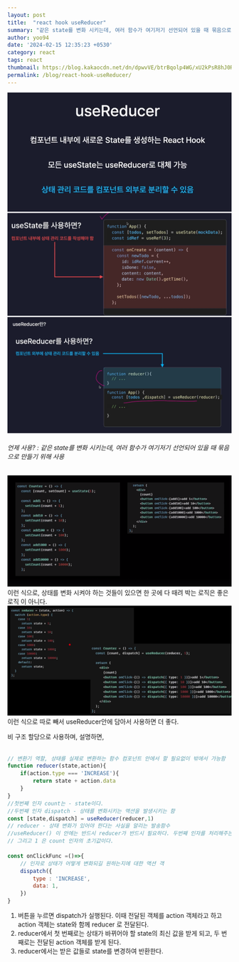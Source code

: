 ```yaml
---
layout: post
title:  "react hook useReducer"
summary: "같은 state를 변화 시키는데, 여러 함수가 여기저기 선언되어 있을 때 묶음으로 만들기 위해 사용"
author: yoo94
date: '2024-02-15 12:35:23 +0530'
category: react
tags: react
thumbnail: https://blog.kakaocdn.net/dn/dpwvVE/btrBqolp4WG/xU2kPsR8hJ0Rpx9B1LSoZ1/img.png
permalink: /blog/react-hook-useReducer/
---
```

<img src="/blog/postImg/Pasted image 20240506161949.png" alt="Pasted image 20240506161949.png" style="max-width:100%;">
<img src="/blog/postImg/Pasted image 20240506162047.png" alt="Pasted image 20240506162047.png" style="max-width:100%;">
<img src="/blog/postImg/Pasted image 20240506162035.png" alt="Pasted image 20240506162035.png" style="max-width:100%;">

###### 언제 사용?  : 같은 state를 변화 시키는데, 여러 함수가 여기저기 선언되어 있을 때 묶음으로 만들기 위해 사용
<img src="/blog/postImg/Pasted image 20240204234130.png" alt="Pasted image 20240204234130.png" style="max-width:100%;">
이런 식으로, 상태를 변화 시켜야 하는 것들이 있으면  한 곳에 다 때려 박는 로직은 좋은 로직 이 아니다.
<img src="/blog/postImg/Pasted image 20240204234233.png" alt="Pasted image 20240204234233.png" style="max-width:100%;">
이런 식으로 따로 빼서 useReducer안에 담아서 사용하면 더 좋다.

비 구조 할당으로 사용하며, 설명하면,

```jsx

// 변환기 역할, 상태를 실제로 변환하는 함수 컴포넌트 안에서 할 필요없이 밖에서 가능함
function reducer(state,action){
	if(action.type === 'INCREASE'){
		return state + action.data
	}
}
//첫번째 인자 count는 - state이다.
//두번째 인자 dispatch - 상태를 변화시키는 액션을 발생시키는 함
const [state,dispatch] = useReducer(reducer,1)
// reducer - 상태 변화가 있어야 한다는 사실을 알리는 발송함수
//useReducer() 이 안에는 반드시 reducer가 반드시 필요하다. 두번째 인자를 처리해주는 함수이다.
// 그리고 1 은 count 인자의 초기값이다.

const onClickFunc =()=>{
	// 인자로 상태가 어떻게 변화되길 원하는지에 대한 액션 객
	dispatch({
		type : 'INCREASE',
		data: 1,
	})
}

```

1. 버튼을 누르면 dispatch가 실행된다. 이때 전달된 객체를 action 객체라고 하고 action 객체는 state와 함께 reducer 로 전달된다.
2.  reducer에서 첫 번째로는 상태가 바뀌어야 할 state의 최신 값을 받게 되고, 두 번째로는 전달된 action 객체를 받게 된다.
3.  reducer에서는 받은 값들로 state를 변경하여 반환한다.
